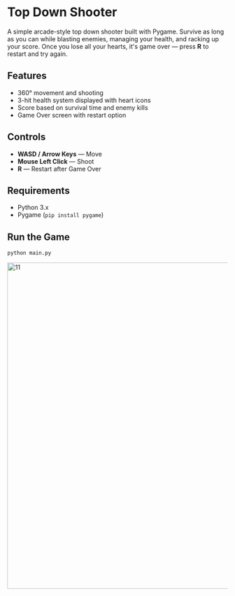 # Top Down Shooter

A simple arcade-style top down shooter built with Pygame. Survive as long as you can while blasting enemies, managing your health, and racking up your score. Once you lose all your hearts, it's game over — press **R** to restart and try again.

## Features

- 360° movement and shooting
- 3-hit health system displayed with heart icons
- Score based on survival time and enemy kills
- Game Over screen with restart option

## Controls

- **WASD / Arrow Keys** — Move
- **Mouse Left Click** — Shoot
- **R** — Restart after Game Over

## Requirements

- Python 3.x
- Pygame (`pip install pygame`)

## Run the Game

```bash
python main.py
```


<img width="1276" height="746" alt="11" src="https://github.com/user-attachments/assets/ebe3322d-5d4a-4cf7-9543-e80c4ebfb9e2" />

